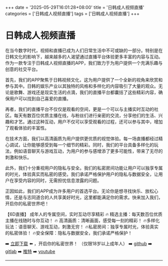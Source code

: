 +++
date = '2025-05-29T16:01:28+08:00'
title = '日韩成人视频直播'
categories = ['日韩成人视频直播']
tags = ['日韩成人视频直播']
+++

# 日韩成人视频直播

在当今数字时代，视频和直播已成为人们日常生活中不可或缺的一部分。特别是在日韩文化的影响下，越来越多的人渴望通过直播平台体验更多丰富的内容与互动。作为一款专注于日韩成人视频直播的APP，我们致力于为用户提供一个充满乐趣与创意的社交平台。

首先，我们的APP聚焦于日韩视频文化，这为用户提供了一个全新的视角来欣赏和参与其中。日韩的娱乐产业以其独特的风格和多样化的内容吸引了大量的观众。无论是歌舞、游戏还是现实生活的点滴，我们的直播平台都囊括了这些精彩内容，确保用户可以找到自己喜爱的直播。

再者，我们的直播平台不仅仅是观看的空间，更是一个可以与主播实时互动的社区。每天有数百位优质主播在线，与粉丝们进行亲密的交流，分享他们的生活、兴趣和才艺。通过这种互动，用户不仅可以享受观看的过程，还可以参与其中，增加了观看体验的丰富性。

在技术方面，我们以高清画质为用户提供更优质的视觉体验。每一场直播都经过精心调试，让你能够感受到每一个细节的精彩。同时，我们的平台具备多样化的玩法，例如语音聊天与游戏互动，为用户的参与感增添了更多可能性，带来了无尽的刺激和快乐。

此外，我们十分重视用户的隐私与安全。我们的私密房间功能让用户可以独享专属的时光，体验真实而私密的感受。我们承诺严格保护用户的隐私与数据安全，让用户在享受内容的同时，无需担忧信息泄露的问题。

正因如此，我们的APP成为许多用户的首选平台。无论你是想寻找快乐、放松心情，还是与志同道合的人共享美好时光，这里都能满足你的需求。快来加入我们，开启你的私密世界吧！

【6D直播】
成年人的专属空间，实时互动尽享精彩
🔥 精选主播：每天数百位优质主播在线随时与你互动！
🔥 高清画质：清晰画面，感受每一刻的精彩！
🔥多样化玩法：语音聊天、游戏互动，刺激无穷！
🔥私密房间：独享专属时光，体验真实的私密体验！
🔥安全保障：隐私与数据安全，我们承诺严格保护！

➡️ [立即下载](https://down123.s3.ap-east-1.amazonaws.com/down/down.html?channelCode=blog) ⬅️ ，开启你的私密世界！
（仅限18岁以上成年人）
➡️ [github](https://aldult-live.github.io/)
➡️ [gitlab](https://seo-09598d.gitlab.io/)
➡️ [推特](https://x.com/wegame33)
➡️ [youtube](https://www.youtube.com/@6Dlive)

---
